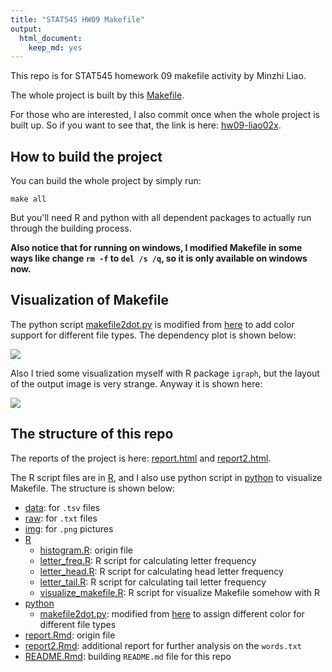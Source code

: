 ```yaml
---
title: "STAT545 HW09 Makefile"
output:
  html_document:
    keep_md: yes
---
```


This repo is for STAT545 homework 09 makefile activity by Minzhi Liao.

The whole project is built by this [Makefile](https://github.com/STAT545-UBC-students/hw09-liao02x/blob/master/Makefile).

For those who are interested, I also commit once when the whole project is built up. So if you want to see that, the link is here: 
[hw09-liao02x](https://github.com/STAT545-UBC-students/hw09-liao02x/tree/ea95fbfc3714ec508a9ad8134da03d8e0b3d82b5).

## How to build the project
You can build the whole project by simply run:

```
make all
```

But you'll need R and python with all dependent packages to actually run through the building process.

**Also notice that for running on windows, I modified Makefile in some ways like change `rm -f` to `del /s /q`, so it is only available on windows now.**

## Visualization of Makefile

The python script [makefile2dot.py](https://github.com/STAT545-UBC-students/hw09-liao02x/blob/master/python/makefile2dot.py) is modified from 
[here](https://github.com/vak/makefile2dot) to add color support for different file types.
The dependency plot is shown below:

![](https://github.com/STAT545-UBC-students/hw09-liao02x/blob/master/img/dependencyplot.png)

Also I tried some visualization myself with R package `igraph`, but the layout of the output image is very strange. Anyway it is shown here:

![](https://github.com/STAT545-UBC-students/hw09-liao02x/blob/master/img/dependencyplotR.png)

## The structure of this repo

The reports of the project is here: [report.html](https://github.com/STAT545-UBC-students/hw09-liao02x/blob/master/report.html) and 
[report2.html](https://github.com/STAT545-UBC-students/hw09-liao02x/blob/master/report2.html).

The R script files are in [R](https://github.com/STAT545-UBC-students/hw09-liao02x/tree/master/R), 
and I also use python script in [python](https://github.com/STAT545-UBC-students/hw09-liao02x/tree/master/python) to visualize Makefile.
The structure is shown below:
  * [data](https://github.com/STAT545-UBC-students/hw09-liao02x/tree/master/data): for `.tsv` files
  * [raw](https://github.com/STAT545-UBC-students/hw09-liao02x/tree/master/raw): for `.txt` files
  * [img](https://github.com/STAT545-UBC-students/hw09-liao02x/tree/master/img): for `.png` pictures
  * [R](https://github.com/STAT545-UBC-students/hw09-liao02x/tree/master/R)
    - [histogram.R](https://github.com/STAT545-UBC-students/hw09-liao02x/blob/master/R/histogram.R): origin file
    - [letter_freq.R](https://github.com/STAT545-UBC-students/hw09-liao02x/blob/master/R/letter_freq.R): R script for calculating letter frequency
    - [letter_head.R](https://github.com/STAT545-UBC-students/hw09-liao02x/blob/master/R/letter_head.R): R script for calculating head letter frequency
    - [letter_tail.R](https://github.com/STAT545-UBC-students/hw09-liao02x/blob/master/R/letter_tail.R): R script for calculating tail letter frequency
    - [visualize_makefile.R](https://github.com/STAT545-UBC-students/hw09-liao02x/blob/master/R/visual_makefile.R): R script for visualize Makefile somehow with R
  * [python](https://github.com/STAT545-UBC-students/hw09-liao02x/tree/master/python)
    - [makefile2dot.py](https://github.com/STAT545-UBC-students/hw09-liao02x/blob/master/python/makefile2dot.py): modified from [here](https://github.com/vak/makefile2dot) to assign different color for different file types
  * [report.Rmd](https://github.com/STAT545-UBC-students/hw09-liao02x/blob/master/report.rmd): origin file
  * [report2.Rmd](https://github.com/STAT545-UBC-students/hw09-liao02x/blob/master/report2.Rmd): additional report for further analysis on the `words.txt`
  * [README.Rmd](https://github.com/STAT545-UBC-students/hw09-liao02x/blob/master/README.Rmd): building `README.md` file for this repo
